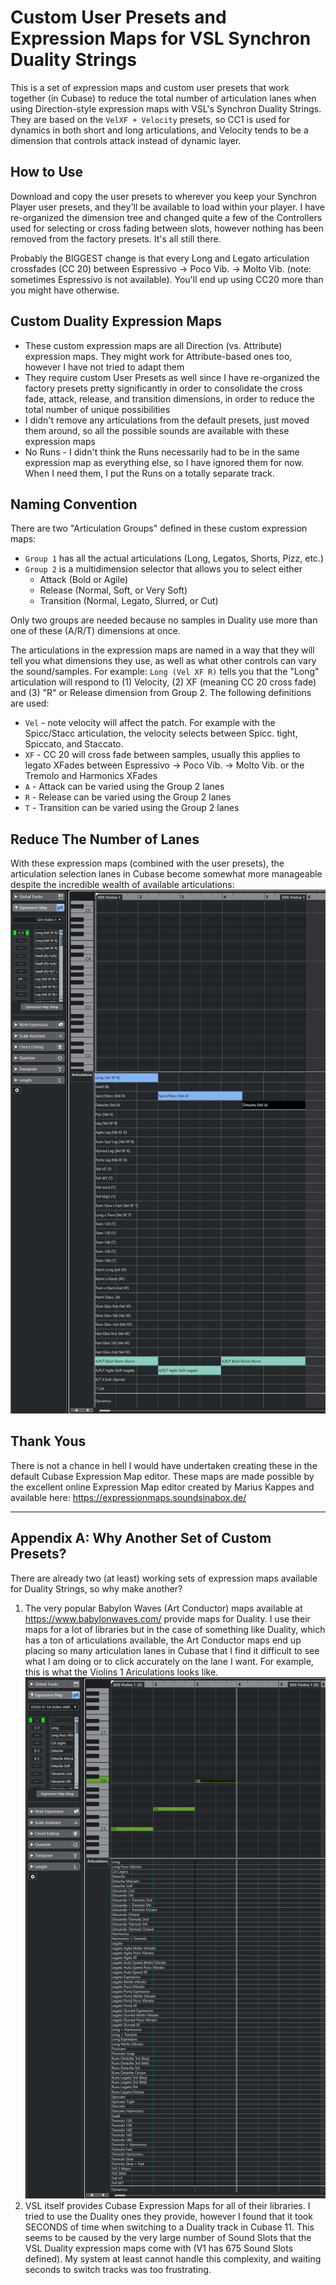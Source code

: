 # Custom User Presets and Expression Maps for VSL Synchron Duality Strings

This is a set of expression maps and custom user presets that work together (in Cubase) to reduce the total number of articulation lanes when using Direction-style expression maps with VSL's Synchron Duality Strings. They are based on the `VelXF + Velocity` presets, so CC1 is used for dynamics in both short and long articulations, and Velocity tends to be a dimension that controls attack instead of dynamic layer.

## How to Use
Download and copy the user presets to wherever you keep your Synchron Player user presets, and they'll be available to load within your player. I have re-organized the dimension tree and changed quite a few of the Controllers used for selecting or cross fading between slots, however nothing has been removed from the factory presets. It's all still there.

Probably the BIGGEST change is that every Long and Legato articulation crossfades (CC 20) between Espressivo -> Poco Vib. -> Molto Vib. (note: sometimes Espressivo is not available). You'll end up using CC20 more than you might have otherwise.

## Custom Duality Expression Maps
* These custom expression maps are all Direction (vs. Attribute) expression maps. They might work for Attribute-based ones too, however I have not tried to adapt them
* They require custom User Presets as well since I have re-organized the factory presets pretty significantly in order to consolidate the cross fade, attack, release, and transition dimensions, in order to reduce the total number of unique possibilities
* I didn't remove any articulations from the default presets, just moved them around, so all the possible sounds are available with these expression maps
* No Runs - I didn't think the Runs necessarily had to be in the same expression map as everything else, so I have ignored them for now. When I need them, I put the Runs on a totally separate track.

## Naming Convention
There are two "Articulation Groups" defined in these custom expression maps:
* `Group 1` has all the actual articulations (Long, Legatos, Shorts, Pizz, etc.)
* `Group 2` is a multidimension selector that allows you to select either
  * Attack (Bold or Agile)
  * Release (Normal, Soft, or Very Soft)
  * Transition (Normal, Legato, Slurred, or Cut)

Only two groups are needed because no samples in Duality use more than one of these (A/R/T) dimensions at once.

The articulations in the expression maps are named in a way that they will tell you what dimensions they use, as well as what other controls can vary the sound/samples. For example: `Long (Vel XF R)` tells you that the "Long" articulation will respond to (1) Velocity, (2) XF (meaning CC 20 cross fade) and (3) "R" or Release dimension from Group 2. The following definitions are used:
* `Vel` - note velocity will affect the patch. For example with the Spicc/Stacc articulation, the velocity selects between Spicc. tight, Spiccato, and Staccato.
* `XF` - CC 20 will cross fade between samples, usually this applies to legato XFades between Espressivo -> Poco Vib. -> Molto Vib. or the Tremolo and Harmonics XFades
* `A` - Attack can be varied using the Group 2 lanes
* `R` - Release can be varied using the Group 2 lanes
* `T` - Transition can be varied using the Group 2 lanes

## Reduce The Number of Lanes
With these expression maps (combined with the user presets), the articulation selection lanes in Cubase become somewhat more manageable despite the incredible wealth of available articulations: 
![Alt text](Screenshots/CustomDualityArticulationLanes.JPG?raw=true "Title")

## Thank Yous
There is not a chance in hell I would have undertaken creating these in the default Cubase Expression Map editor. These maps are made possible by the excellent online Expression Map editor created by Marius Kappes and available here: https://expressionmaps.soundsinabox.de/

--------------
## Appendix A: Why Another Set of Custom Presets?
There are already two (at least) working sets of expression maps available for Duality Strings, so why make another? 
1. The very popular Babylon Waves (Art Conductor) maps available at https://www.babylonwaves.com/ provide maps for Duality. I use their maps for a lot of libraries but in the case of something like Duality, which has a ton of articulations available, the Art Conductor maps end up placing so many articulation lanes in Cubase that I find it difficult to see what I am doing or to click accurately on the lane I want. For example, this is what the Violins 1 Ariculations looks like.
![Alt text](Screenshots/ACDualityArticulationLanes.JPG?raw=true "Title")
2. VSL itself provides Cubase Expression Maps for all of their libraries. I tried to use the Duality ones they provide, however I found that it took SECONDS of time when switching to a Duality track in Cubase 11. This seems to be caused by the very large number of Sound Slots that the VSL Duality expression maps come with (V1 has 675 Sound Slots defined). My system at least cannot handle this complexity, and waiting seconds to switch tracks was too frustrating.
